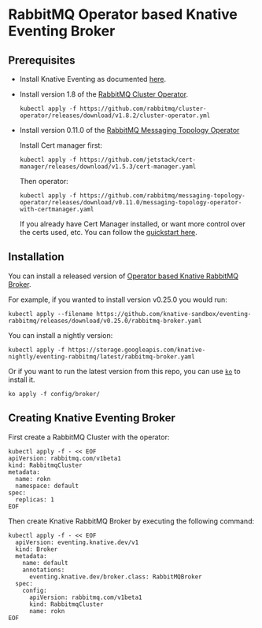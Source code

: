 # RabbitMQ Operator based Knative Eventing Broker

## Prerequisites

* Install Knative Eventing as documented [here](https://knative.dev/docs/install/).

* Install version 1.8 of the [RabbitMQ Cluster Operator](https://github.com/rabbitmq/cluster-operator).

    ```
    kubectl apply -f https://github.com/rabbitmq/cluster-operator/releases/download/v1.8.2/cluster-operator.yml

    ```
* Install version 0.11.0 of the [RabbitMQ Messaging Topology Operator](https://github.com/rabbitmq/messaging-topology-operator/releases/tag/v0.8.0)

    Install Cert manager first:
    ```
    kubectl apply -f https://github.com/jetstack/cert-manager/releases/download/v1.5.3/cert-manager.yaml
    ```

    Then operator:
    ```
    kubectl apply -f https://github.com/rabbitmq/messaging-topology-operator/releases/download/v0.11.0/messaging-topology-operator-with-certmanager.yaml
    ```

    If you already have Cert Manager installed, or want more control over the certs used, etc. You can follow the [quickstart here](https://github.com/rabbitmq/messaging-topology-operator#quickstart).

## Installation

You can install a released version of
[Operator based Knative RabbitMQ Broker](https://github.com/knative-sandbox/eventing-rabbitmq/releases/).

For example, if you wanted to install version v0.25.0 you would run:

```shell
kubectl apply --filename https://github.com/knative-sandbox/eventing-rabbitmq/releases/download/v0.25.0/rabbitmq-broker.yaml
```

You can install a nightly version:

```shell
kubectl apply -f https://storage.googleapis.com/knative-nightly/eventing-rabbitmq/latest/rabbitmq-broker.yaml
```


Or if you want to run the latest version from this repo, you can use
[`ko`](https://github.com/google/ko) to install it.

```
ko apply -f config/broker/
```

## Creating Knative Eventing Broker

First create a RabbitMQ Cluster with the operator:

```shell
kubectl apply -f - << EOF
apiVersion: rabbitmq.com/v1beta1
kind: RabbitmqCluster
metadata:
  name: rokn
  namespace: default
spec:
  replicas: 1
EOF
```

Then create Knative RabbitMQ Broker by executing the following command:

```shell
kubectl apply -f - << EOF
  apiVersion: eventing.knative.dev/v1
  kind: Broker
  metadata:
    name: default
    annotations:
      eventing.knative.dev/broker.class: RabbitMQBroker
  spec:
    config:
      apiVersion: rabbitmq.com/v1beta1
      kind: RabbitmqCluster
      name: rokn
EOF
```
